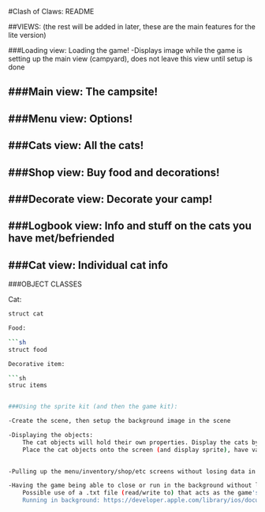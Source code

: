 #Clash of Claws: README


##VIEWS: (the rest will be added in later, these are the main features for the lite version)

###Loading view: Loading the game!
-Displays image while the game is setting up the main view (campyard), does not leave this view until setup is done


###Main view: The campsite!
-


###Menu view: Options!
-


###Cats view: All the cats!
-


###Shop view: Buy food and decorations!
-


###Decorate view: Decorate your camp!
-


###Logbook view: Info and stuff on the cats you have met/befriended
-


###Cat view: Individual cat info
-



###OBJECT CLASSES

Cat:

```sh
struct cat

Food:

```sh
struct food

Decorative item:

```sh
struc items


###Using the sprite kit (and then the game kit):

-Create the scene, then setup the background image in the scene

-Displaying the objects:
	The cat objects will hold their own properties. Display the cats by creating SKNode objects (based off said properties) and adding them to the scene.
	Place the cat objects onto the screen (and display sprite), have various actions be possible/happen regarding the cats (e.g. touch cat --> see cat info screen)
	

-Pulling up the menu/inventory/shop/etc screens without losing data in the main screen

-Having the game being able to close or run in the background without losing data. 
	Possible use of a .txt file (read/write to) that acts as the game's savedata. 
	Running in background: https://developer.apple.com/library/ios/documentation/iPhone/Conceptual/iPhoneOSProgrammingGuide/BackgroundExecution/BackgroundExecution.html

